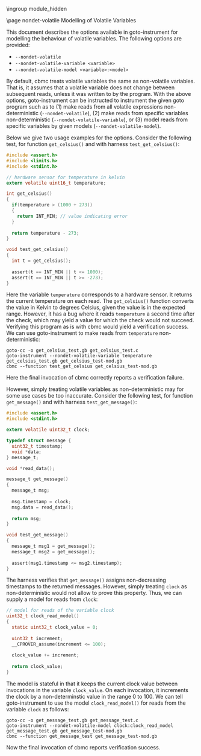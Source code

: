 \ingroup module_hidden 

\page nondet-volatile Modelling of Volatile Variables

This document describes the options available in goto-instrument for modelling
the behaviour of volatile variables. The following options are provided:

- `--nondet-volatile`
- `--nondet-volatile-variable <variable>`
- `--nondet-volatile-model <variable>:<model>`

By default, cbmc treats volatile variables the same as non-volatile variables.
That is, it assumes that a volatile variable does not change between subsequent
reads, unless it was written to by the program. With the above options,
goto-instrument can be instructed to instrument the given goto program such as
to (1) make reads from all volatile expressions non-deterministic
(`--nondet-volatile`), (2) make reads from specific variables non-deterministic
(`--nondet-volatile-variable`), or (3) model reads from specific variables by
given models (`--nondet-volatile-model`).

Below we give two usage examples for the options. Consider the following test,
for function `get_celsius()` and with harness `test_get_celsius()`:

```C
#include <assert.h>
#include <limits.h>
#include <stdint.h>

// hardware sensor for temperature in kelvin
extern volatile uint16_t temperature;

int get_celsius()
{
  if(temperature > (1000 + 273))
  {
    return INT_MIN; // value indicating error
  }
  
  return temperature - 273;
}

void test_get_celsius()
{
  int t = get_celsius();
  
  assert(t == INT_MIN || t <= 1000);
  assert(t == INT_MIN || t >= -273);
}
```

Here the variable `temperature` corresponds to a hardware sensor. It returns
the current temperature on each read. The `get_celsius()` function converts the
value in Kelvin to degrees Celsius, given the value is in the expected range.
However, it has a bug where it reads `temperature` a second time after the
check, which may yield a value for which the check would not succeed. Verifying
this program as is with cbmc would yield a verification success. We can use
goto-instrument to make reads from `temperature` non-deterministic:

```
goto-cc -o get_celsius_test.gb get_celsius_test.c
goto-instrument --nondet-volatile-variable temperature get_celsius_test.gb get_celsius_test-mod.gb
cbmc --function test_get_celsius get_celsius_test-mod.gb
```

Here the final invocation of cbmc correctly reports a verification failure.

However, simply treating volatile variables as non-deterministic may for some
use cases be too inaccurate. Consider the following test, for function
`get_message()` and with harness `test_get_message()`:

```C
#include <assert.h>
#include <stdint.h>

extern volatile uint32_t clock;

typedef struct message {
  uint32_t timestamp;
  void *data;
} message_t;

void *read_data();

message_t get_message()
{
  message_t msg;
  
  msg.timestamp = clock;
  msg.data = read_data();
  
  return msg;
}

void test_get_message()
{
  message_t msg1 = get_message();
  message_t msg2 = get_message();
  
  assert(msg1.timestamp <= msg2.timestamp);
}
```

The harness verifies that `get_message()` assigns non-decreasing timestamps to
the returned messages. However, simply treating `clock` as non-deterministic
would not allow to prove this property. Thus, we can supply a model for reads
from `clock`:

```C
// model for reads of the variable clock
uint32_t clock_read_model()
{
  static uint32_t clock_value = 0;
  
  uint32_t increment;
  __CPROVER_assume(increment <= 100);
  
  clock_value += increment;
  
  return clock_value;
}
```

The model is stateful in that it keeps the current clock value between
invocations in the variable `clock_value`. On each invocation, it increments
the clock by a non-determinstic value in the range 0 to 100. We can tell
goto-instrument to use the model `clock_read_model()` for reads from the
variable `clock` as follows:

```
goto-cc -o get_message_test.gb get_message_test.c
goto-instrument --nondet-volatile-model clock:clock_read_model get_message_test.gb get_message_test-mod.gb
cbmc --function get_message_test get_message_test-mod.gb
```

Now the final invocation of cbmc reports verification success.


